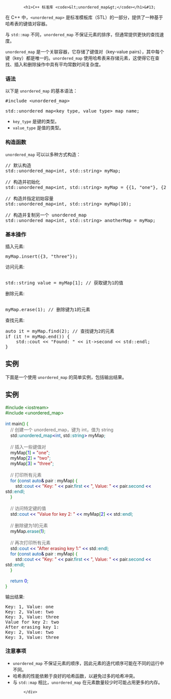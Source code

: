 <!DOCTYPE html>
<html lang="zh-CN">
<head>
<meta charset="UTF-8">
<title>C++ 标准库 <unordered_map></title>
</head>
<body>
<div class="article-intro" id="content">
			
			<h1>C++ 标准库 <code>&lt;unordered_map&gt;</code></h1>&#13;
&#13;
<p>在 C++ 中，<code>&lt;unordered_map&gt;</code> 是标准模板库（STL）的一部分，提供了一种基于哈希表的键值对容器。</p><p>与 <code>std::map</code> 不同，<code>unordered_map</code> 不保证元素的排序，但通常提供更快的查找速度。</p>&#13;
&#13;
<p><code>unordered_map</code> 是一个关联容器，它存储了键值对（key-value pairs），其中每个键（key）都是唯一的。<code>unordered_map</code> 使用哈希表来存储元素，这使得它在查找、插入和删除操作中具有平均常数时间复杂度。</p>&#13;
<h3>语法</h3>&#13;
<p>以下是 <code>unordered_map</code> 的基本语法：</p>&#13;
<pre>#include &lt;unordered_map&gt;&#13;
&#13;
std::unordered_map&lt;key_type, value_type&gt; map_name;</pre>&#13;
<ul>&#13;
<li><code>key_type</code> 是键的类型。</li>&#13;
<li><code>value_type</code> 是值的类型。</li>&#13;
</ul>&#13;
<h3>构造函数</h3>&#13;
<p><code>unordered_map</code> 可以以多种方式构造：</p>&#13;
<pre>// 默认构造&#13;
std::unordered_map&lt;int, std::string&gt; myMap;&#13;
&#13;
// 构造并初始化&#13;
std::unordered_map&lt;int, std::string&gt; myMap = {{1, "one"}, {2, "two"}};&#13;
&#13;
// 构造并指定初始容量&#13;
std::unordered_map&lt;int, std::string&gt; myMap(10);&#13;
&#13;
// 构造并复制另一个 unordered_map&#13;
std::unordered_map&lt;int, std::string&gt; anotherMap = myMap;</pre>&#13;
<h3>基本操作</h3>&#13;
<p>插入元素:</p>&#13;
&#13;
<pre>myMap.insert({3, "three"});</pre>&#13;
&#13;
<p>访问元素:</p>&#13;
<pre>&#13;
std::string value = myMap[1]; // 获取键为1的值</pre>&#13;
<p>删除元素:</p>&#13;
<pre>&#13;
myMap.erase(1); // 删除键为1的元素</pre>&#13;
<p>查找元素:</p>&#13;
&#13;
<pre>auto it = myMap.find(2); // 查找键为2的元素&#13;
if (it != myMap.end()) {&#13;
    std::cout &lt;&lt; "Found: " &lt;&lt; it-&gt;second &lt;&lt; std::endl;&#13;
}</pre>&#13;
<h2>实例</h2>&#13;
<p>下面是一个使用 <code>unordered_map</code> 的简单实例，包括输出结果。</p>&#13;
<div class="example"><h2 class="example">实例</h2> <div class="example_code">
<span style="color: #060;">#include &lt;iostream&gt;</span><br/>
<span style="color: #060;">#include &lt;unordered_map&gt;</span><br/>
<br/>
<span style="color: #05a;">int</span> main<span style="color: #008000;">(</span><span style="color: #008000;">)</span> <span style="color: #008000;">{</span><br/>
    <span style="color: #666666;">// 创建一个 unordered_map，键为 int，值为 string</span><br/>
    std<span style="color: #008080;">::</span><span style="color: #007788;">unordered_map</span><span style="color: #000080;">&lt;</span><span style="color: #05a;">int</span>, std<span style="color: #008080;">::</span><span style="color: #007788;">string</span><span style="color: #000080;">&gt;</span> myMap<span style="color: #008080;">;</span><br/>
<br/>
    <span style="color: #666666;">// 插入一些键值对</span><br/>
    myMap<span style="color: #008000;">[</span><span style="color: #0000dd;">1</span><span style="color: #008000;">]</span> <span style="color: #000080;">=</span> <span style="color: #a11;">"one"</span><span style="color: #008080;">;</span><br/>
    myMap<span style="color: #008000;">[</span><span style="color: #0000dd;">2</span><span style="color: #008000;">]</span> <span style="color: #000080;">=</span> <span style="color: #a11;">"two"</span><span style="color: #008080;">;</span><br/>
    myMap<span style="color: #008000;">[</span><span style="color: #0000dd;">3</span><span style="color: #008000;">]</span> <span style="color: #000080;">=</span> <span style="color: #a11;">"three"</span><span style="color: #008080;">;</span><br/>
<br/>
    <span style="color: #666666;">// 打印所有元素</span><br/>
    <span style="color: #05a;">for</span> <span style="color: #008000;">(</span><span style="color: #05a;">const</span> <span style="color: #05a;">auto</span><span style="color: #000040;">&amp;</span> pair <span style="color: #008080;">:</span> myMap<span style="color: #008000;">)</span> <span style="color: #008000;">{</span><br/>
        std<span style="color: #008080;">::</span><span style="color: #05a;">cout</span> <span style="color: #000080;">&lt;&lt;</span> <span style="color: #a11;">"Key: "</span> <span style="color: #000080;">&lt;&lt;</span> pair.<span style="color: #007788;">first</span> <span style="color: #000080;">&lt;&lt;</span> <span style="color: #a11;">", Value: "</span> <span style="color: #000080;">&lt;&lt;</span> pair.<span style="color: #007788;">second</span> <span style="color: #000080;">&lt;&lt;</span> std<span style="color: #008080;">::</span><span style="color: #007788;">endl</span><span style="color: #008080;">;</span><br/>
    <span style="color: #008000;">}</span><br/>
<br/>
    <span style="color: #666666;">// 访问特定键的值</span><br/>
    std<span style="color: #008080;">::</span><span style="color: #05a;">cout</span> <span style="color: #000080;">&lt;&lt;</span> <span style="color: #a11;">"Value for key 2: "</span> <span style="color: #000080;">&lt;&lt;</span> myMap<span style="color: #008000;">[</span><span style="color: #0000dd;">2</span><span style="color: #008000;">]</span> <span style="color: #000080;">&lt;&lt;</span> std<span style="color: #008080;">::</span><span style="color: #007788;">endl</span><span style="color: #008080;">;</span><br/>
<br/>
    <span style="color: #666666;">// 删除键为1的元素</span><br/>
    myMap.<span style="color: #007788;">erase</span><span style="color: #008000;">(</span><span style="color: #0000dd;">1</span><span style="color: #008000;">)</span><span style="color: #008080;">;</span><br/>
<br/>
    <span style="color: #666666;">// 再次打印所有元素</span><br/>
    std<span style="color: #008080;">::</span><span style="color: #05a;">cout</span> <span style="color: #000080;">&lt;&lt;</span> <span style="color: #a11;">"After erasing key 1:"</span> <span style="color: #000080;">&lt;&lt;</span> std<span style="color: #008080;">::</span><span style="color: #007788;">endl</span><span style="color: #008080;">;</span><br/>
    <span style="color: #05a;">for</span> <span style="color: #008000;">(</span><span style="color: #05a;">const</span> <span style="color: #05a;">auto</span><span style="color: #000040;">&amp;</span> pair <span style="color: #008080;">:</span> myMap<span style="color: #008000;">)</span> <span style="color: #008000;">{</span><br/>
        std<span style="color: #008080;">::</span><span style="color: #05a;">cout</span> <span style="color: #000080;">&lt;&lt;</span> <span style="color: #a11;">"Key: "</span> <span style="color: #000080;">&lt;&lt;</span> pair.<span style="color: #007788;">first</span> <span style="color: #000080;">&lt;&lt;</span> <span style="color: #a11;">", Value: "</span> <span style="color: #000080;">&lt;&lt;</span> pair.<span style="color: #007788;">second</span> <span style="color: #000080;">&lt;&lt;</span> std<span style="color: #008080;">::</span><span style="color: #007788;">endl</span><span style="color: #008080;">;</span><br/>
    <span style="color: #008000;">}</span><br/>
<br/>
    <span style="color: #05a;">return</span> <span style="color: #0000dd;">0</span><span style="color: #008080;">;</span><br/>
<span style="color: #008000;">}</span><br/>
</div></div>&#13;
<p>输出结果:</p>&#13;
<pre>Key: 1, Value: one&#13;
Key: 2, Value: two&#13;
Key: 3, Value: three&#13;
Value for key 2: two&#13;
After erasing key 1:&#13;
Key: 2, Value: two&#13;
Key: 3, Value: three</pre>&#13;
<h3>注意事项</h3>&#13;
<ul>&#13;
<li><code>unordered_map</code> 不保证元素的顺序，因此元素的迭代顺序可能在不同的运行中不同。</li>&#13;
<li>哈希表的性能依赖于良好的哈希函数，以避免过多的哈希冲突。</li>&#13;
<li>与 <code>std::map</code> 相比，<code>unordered_map</code> 在元素数量较少时可能占用更多的内存。</li>&#13;
</ul>			<!-- 其他扩展 -->
						
			</div>
			
		
</body>
</html>